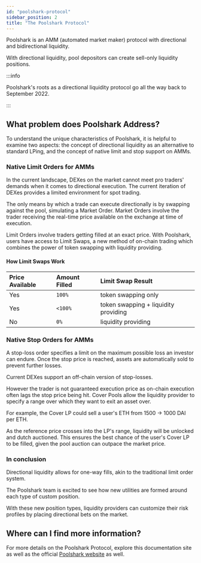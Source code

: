 ```yaml
---
id: "poolshark-protocol"
sidebar_position: 2
title: "The Poolshark Protocol"
---
```


Poolshark is an AMM (automated market maker) protocol with 
directional and bidirectional liquidity.

With directional liquidity, pool depositors can create sell-only liquidity positions.

:::info

Poolshark's roots as a directional liquidity protocol go all the way back to September 2022.

:::

## What problem does Poolshark Address?

To understand the unique characteristics of Poolshark, it is helpful to examine two aspects: the concept of directional liquidity as an alternative to standard LPing, and the concept of native limit and stop support on AMMs.

### Native Limit Orders for AMMs

In the current landscape, DEXes on the market cannot meet pro traders' demands when it comes to directional execution.
The current iteration of DEXes provides a limited environment for spot trading.

The only means by which a trade can execute directionally is by swapping against the pool, simulating a Market Order.
Market Orders involve the trader receiving the real-time price available on the exchange at time of execution.

Limit Orders involve traders getting filled at an exact price. With Poolshark, users have access to Limit Swaps, a new
method of on-chain trading which combines the power of token swapping with liquidity providing.

#### How Limit Swaps Work

| Price Available | Amount Filled | Limit Swap Result                                                                          |
| :-------------- | :----------- | :---------------------------------------------------------------------------------- |
| Yes    | `100%` | token swapping only |
| Yes  | `<100%`  | token swapping + liquidity providing                                 |
| No | `0%`  | liquidity providing                                              |


### Native Stop Orders for AMMs

A stop-loss order specifies a limit on the maximum possible loss an investor can endure. Once the stop price is reached, assets are automatically sold to prevent further losses.

Current DEXes support an off-chain version of stop-losses.

However the trader is not guaranteed execution price as on-chain execution often lags the stop price being hit. Cover Pools allow the liquidity provider to specify a range over which they want to exit an asset over.

For example, the Cover LP could sell a user's ETH from 1500 -> 1000 DAI per ETH.

As the reference price crosses into the LP's range, liquidity will be unlocked and dutch auctioned. This ensures the best chance of the user's Cover LP to be filled, given the pool auction can outpace the market price.

### In conclusion

Directional liquidity allows for one-way fills, akin to the traditional limit order system.

The Poolshark team is excited to see how new utilities are formed around each type of custom position. 

With these new position types, liquidity providers can customize their risk profiles by placing directional bets on the market.

## Where can I find more information?

For more details on the Poolshark Protocol, explore this documentation site as well as
the official [Poolshark website](https://poolshark.fi) as well.

<!-- [^1]:
    Short for Decentralized Finance: an ecosystem of financial applications and services built on blockchain networks,
    primarily Ethereum, that leverage smart contracts to enable trustless, permissionless, and transparent financial
    transactions without relying on traditional intermediaries like banks or financial institutions. -->
